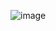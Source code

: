 ![image](https://user-images.githubusercontent.com/59665309/110779289-a239c400-8263-11eb-846e-040717b5e1e2.png)
